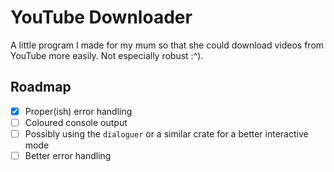# YouTube Downloader

A little program I made for my mum so that she could download videos from YouTube more easily. Not especially robust :^).

## Roadmap
- [X] Proper(ish) error handling
- [ ] Coloured console output
- [ ] Possibly using the `dialoguer` or a similar crate for a better interactive mode
- [ ] Better error handling
